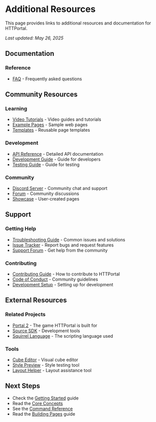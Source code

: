 # Additional Resources

This page provides links to additional resources and documentation for HTTPortal.

*Last updated: May 26, 2025*

## Documentation

### Reference
- [FAQ](./FAQ.md) - Frequently asked questions

## Community Resources

### Learning
- [Video Tutorials](https://youtube.com/playlist?list=PLxxxxxxxx) - Video guides and tutorials
- [Example Pages](https://github.com/yourusername/HTTPortal/tree/main/examples) - Sample web pages
- [Templates](https://github.com/yourusername/HTTPortal/tree/main/templates) - Reusable page templates

### Development
- [API Reference](https://github.com/yourusername/HTTPortal/wiki/API-Reference) - Detailed API documentation
- [Development Guide](https://github.com/yourusername/HTTPortal/wiki/Development-Guide) - Guide for developers
- [Testing Guide](https://github.com/yourusername/HTTPortal/wiki/Testing-Guide) - Guide for testing

### Community
- [Discord Server](https://discord.gg/httportal) - Community chat and support
- [Forum](https://github.com/yourusername/HTTPortal/discussions) - Community discussions
- [Showcase](https://github.com/yourusername/HTTPortal/discussions/categories/showcase) - User-created pages

## Support

### Getting Help
- [Troubleshooting Guide](./troubleshooting.md) - Common issues and solutions
- [Issue Tracker](https://github.com/yourusername/HTTPortal/issues) - Report bugs and request features
- [Support Forum](https://github.com/yourusername/HTTPortal/discussions/categories/support) - Get help from the community

### Contributing
- [Contributing Guide](./contributing.md) - How to contribute to HTTPortal
- [Code of Conduct](https://github.com/yourusername/HTTPortal/blob/main/CODE_OF_CONDUCT.md) - Community guidelines
- [Development Setup](https://github.com/yourusername/HTTPortal/wiki/Development-Setup) - Setting up for development

## External Resources

### Related Projects
- [Portal 2](https://www.portal2.com/) - The game HTTPortal is built for
- [Source SDK](https://developer.valvesoftware.com/wiki/Source_SDK) - Development tools
- [Squirrel Language](http://squirrel-lang.org/) - The scripting language used

### Tools
- [Cube Editor](https://github.com/yourusername/HTTPortal/tree/main/tools/cube-editor) - Visual cube editor
- [Style Preview](https://github.com/yourusername/HTTPortal/tree/main/tools/style-preview) - Style testing tool
- [Layout Helper](https://github.com/yourusername/HTTPortal/tree/main/tools/layout-helper) - Layout assistance tool

## Next Steps

- Check the [Getting Started](./getting-started.md) guide
- Read the [Core Concepts](./core-concepts.md)
- See the [Command Reference](./commands.md)
- Read the [Building Pages](./building-pages.md) guide 